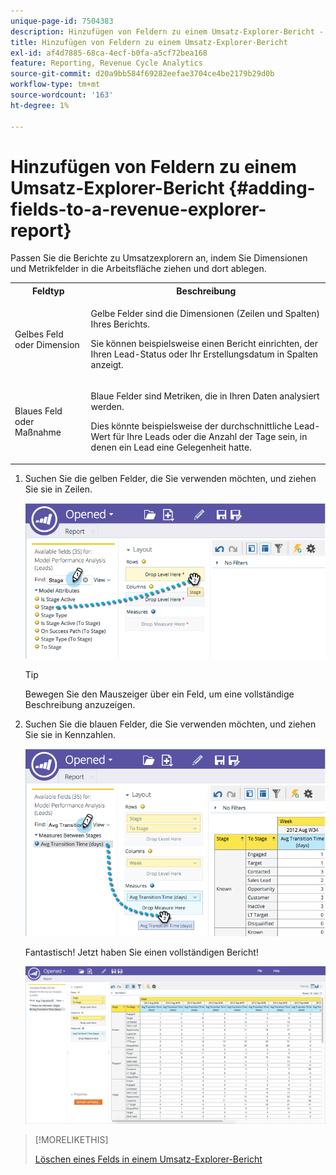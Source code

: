 ```yaml
---
unique-page-id: 7504383
description: Hinzufügen von Feldern zu einem Umsatz-Explorer-Bericht - Marketo-Dokumente - Produktdokumentation
title: Hinzufügen von Feldern zu einem Umsatz-Explorer-Bericht
exl-id: af4d7885-68ca-4ecf-b0fa-a5cf72bea168
feature: Reporting, Revenue Cycle Analytics
source-git-commit: d20a9bb584f69282eefae3704ce4be2179b29d0b
workflow-type: tm+mt
source-wordcount: '163'
ht-degree: 1%

---
```


# Hinzufügen von Feldern zu einem Umsatz-Explorer-Bericht {#adding-fields-to-a-revenue-explorer-report}

Passen Sie die Berichte zu Umsatzexplorern an, indem Sie Dimensionen und Metrikfelder in die Arbeitsfläche ziehen und dort ablegen.

<table> 
 <tbody> 
  <tr> 
   <th>Feldtyp</th> 
   <th>Beschreibung</th> 
  </tr> 
  <tr> 
   <td>Gelbes Feld oder Dimension</td> 
   <td><p>Gelbe Felder sind die Dimensionen (Zeilen und Spalten) Ihres Berichts.</p><p>Sie können beispielsweise einen Bericht einrichten, der Ihren Lead-Status oder Ihr Erstellungsdatum in Spalten anzeigt.</p></td> 
  </tr> 
  <tr> 
   <td>Blaues Feld oder Maßnahme</td> 
   <td><p>Blaue Felder sind Metriken, die in Ihren Daten analysiert werden.</p><p>Dies könnte beispielsweise der durchschnittliche Lead-Wert für Ihre Leads oder die Anzahl der Tage sein, in denen ein Lead eine Gelegenheit hatte.</p></td> 
  </tr> 
 </tbody> 
</table>

1. Suchen Sie die gelben Felder, die Sie verwenden möchten, und ziehen Sie sie in Zeilen.

   ![](assets/image2015-3-24-15-3a22-3a34.png)

   >[!TIP]
   >
   >Bewegen Sie den Mauszeiger über ein Feld, um eine vollständige Beschreibung anzuzeigen.

1. Suchen Sie die blauen Felder, die Sie verwenden möchten, und ziehen Sie sie in Kennzahlen.

   ![](assets/image2015-3-24-15-3a53-3a5.png)

   Fantastisch! Jetzt haben Sie einen vollständigen Bericht!

   ![](assets/image2015-3-24-15-3a55-3a7.png)

>[!MORELIKETHIS]
>
>[Löschen eines Felds in einem Umsatz-Explorer-Bericht](/help/marketo/product-docs/reporting/revenue-cycle-analytics/revenue-explorer/deleting-a-field-in-a-revenue-explorer-report.md)
